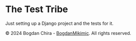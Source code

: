 # The Test Tribe

Just setting up a Django project and the tests for it.


© 2024 Bogdan Chira - [BogdanMikimic](https://github.com/BogdanMikimic). All rights reserved.